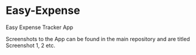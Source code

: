# Easy-Expense
Easy Expense Tracker App

Screenshots to the App can be found in the main repository and are titled Screenshot 1, 2 etc. 

